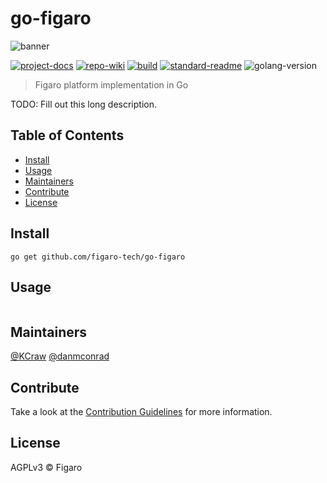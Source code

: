 # go-figaro

![banner](https://www.figaro.tech/images/social-previews/1200x630.png)

[![project-docs](https://img.shields.io/badge/project-docs-blue.svg?style=flat)](https://docs.figaro.tech)
[![repo-wiki](https://img.shields.io/badge/repo-wiki-blue.svg?style=flat)](https://github.com/figaro-tech/go-figaro/wiki)
[![build](https://img.shields.io/circleci/project/github/figaro-tech/go-figaro/master.svg)](https://circleci.com/gh/figaro-tech/go-figaro)
[![standard-readme](https://img.shields.io/badge/standard--readme-OK-green.svg?style=flat)](https://github.com/RichardLitt/standard-readme)
![golang-version](https://img.shields.io/badge/golang-%3E%3D1.10.0-orange.svg?style=flat)

> Figaro platform implementation in Go

TODO: Fill out this long description.

## Table of Contents

- [Install](#install)
- [Usage](#usage)
- [Maintainers](#maintainers)
- [Contribute](#contribute)
- [License](#license)

## Install

```
go get github.com/figaro-tech/go-figaro
```

## Usage

```
```

## Maintainers

[@KCraw](https://github.com/KCraw) [@danmconrad](https://github.com/danmconrad)

## Contribute

Take a look at the [Contribution Guidelines](CONTRIBUTING.md) for more information.

## License

AGPLv3 © Figaro
